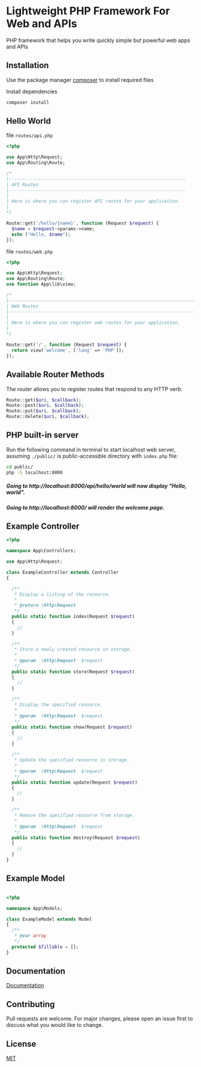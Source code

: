 # Lightweight PHP Framework For Web and APIs
PHP framework that helps you write quickly
simple but powerful web apps and APIs

## Installation

Use the package manager [composer](https://getcomposer.org/) to install required files

Install dependencies
```bash
composer install
```

## Hello World

file `routes/api.php`
```php
<?php

use App\Http\Request;
use App\Routing\Route;

/*
|------------------------------------------------------------------
| API Routes
|------------------------------------------------------------------
|
| Here is where you can register API routes for your application. 
|
*/

Route::get('/hello/{name}', function (Request $request) {
  $name = $request->params->name;
  echo ("Hello, $name");
});

```
file `routes/web.php`
```php
<?php

use App\Http\Request;
use App\Routing\Route;
use function App\lib\view;

/*
|--------------------------------------------------------------------------
| Web Routes
|--------------------------------------------------------------------------
|
| Here is where you can register web routes for your application.
|
*/

Route::get('/', function (Request $request) {
  return view('welcome', ['lang' => 'PHP']);
});

```
## Available Router Methods

The router allows you to register routes that respond to any HTTP verb:
```php
Route::get($uri, $callback);
Route::post($uri, $callback);
Route::put($uri, $callback);
Route::delete($uri, $callback);
```
## PHP built-in server
Run the following command in terminal to start localhost web server, assuming `./public/` is public-accessible directory with `index.php` file:

```bash
cd public/
php -S localhost:8000
```
##### Going to http://localhost:8000/api/hello/world will now display "Hello, world".
##### Going to http://localhost:8000/ will render the welcome page.

Example Controller
-------
```php
<?php

namespace App\Controllers;

use App\Http\Request;

class ExampleController extends Controller
{

  /**
   * Display a listing of the resource.
   *
   * @return \Http\Request
   */
  public static function index(Request $request)
  {
    //
  }

  /**
   * Store a newly created resource in storage.
   *
   * @param  \Http\Request  $request
   */
  public static function store(Request $request)
  {
    //
  }

  /**
   * Display the specified resource.
   *
   * @param  \Http\Request  $request
   */
  public static function show(Request $request)
  {
    //
  }

  /**
   * Update the specified resource in storage.
   *
   * @param  \Http\Request  $request
   */
  public static function update(Request $request)
  {
    //
  }

  /**
   * Remove the specified resource from storage.
   *
   * @param  \Http\Request  $request
   */
  public static function destroy(Request $request)
  {
    //
  }
}

```
Example Model
-------
```php

<?php

namespace App\Models;

class ExampleModel extends Model
{
  /**
   * @var array
   */
  protected $fillable = [];
}

```
## Documentation
[Documentation](https://yusfuu.github.io/Lightweight-PHP-Framework-For-APIs/)

## Contributing
Pull requests are welcome. For major changes, please open an issue first to discuss what you would like to change.

## License
[MIT](https://choosealicense.com/licenses/mit/)
